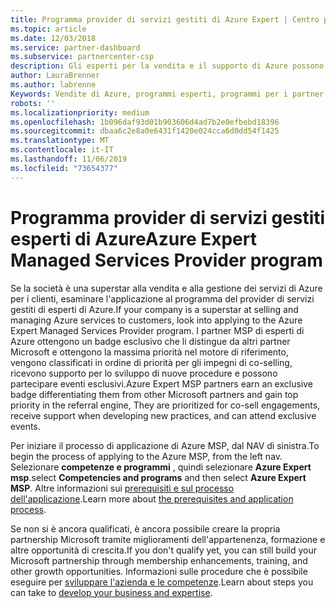 ```yaml
---
title: Programma provider di servizi gestiti di Azure Expert | Centro per i partner
ms.topic: article
ms.date: 12/03/2018
ms.service: partner-dashboard
ms.subservice: partnercenter-csp
description: Gli esperti per la vendita e il supporto di Azure possono essere applicati ad Azure Expert MSP
author: LauraBrenner
ms.author: labrenne
Keywords: Vendite di Azure, programmi esperti, programmi per i partner
robots: ''
ms.localizationpriority: medium
ms.openlocfilehash: 1b096daf93d01b903606d4ad7b2e0efbebd18396
ms.sourcegitcommit: dbaa6c2e8a0e6431f1420e024cca6d0dd54f1425
ms.translationtype: MT
ms.contentlocale: it-IT
ms.lasthandoff: 11/06/2019
ms.locfileid: "73654377"
---
```

# <a name="azure-expert-managed-services-provider-program"></a><span data-ttu-id="ff97e-104">Programma provider di servizi gestiti esperti di Azure</span><span class="sxs-lookup"><span data-stu-id="ff97e-104">Azure Expert Managed Services Provider program</span></span>


<span data-ttu-id="ff97e-105">Se la società è una superstar alla vendita e alla gestione dei servizi di Azure per i clienti, esaminare l'applicazione al programma del provider di servizi gestiti di esperti di Azure.</span><span class="sxs-lookup"><span data-stu-id="ff97e-105">If your company is a superstar at selling and managing Azure services to customers, look into applying to the Azure Expert Managed Services Provider program.</span></span> <span data-ttu-id="ff97e-106">I partner MSP di esperti di Azure ottengono un badge esclusivo che li distingue da altri partner Microsoft e ottengono la massima priorità nel motore di riferimento, vengono classificati in ordine di priorità per gli impegni di co-selling, ricevono supporto per lo sviluppo di nuove procedure e possono partecipare eventi esclusivi.</span><span class="sxs-lookup"><span data-stu-id="ff97e-106">Azure Expert MSP partners earn an exclusive badge differentiating them from other Microsoft partners and gain top priority in the referral engine, They are prioritized for co-sell engagements, receive support when developing new practices, and can attend exclusive events.</span></span>

<span data-ttu-id="ff97e-107">Per iniziare il processo di applicazione di Azure MSP, dal NAV di sinistra.</span><span class="sxs-lookup"><span data-stu-id="ff97e-107">To begin the process of applying to the Azure MSP, from the left nav.</span></span> <span data-ttu-id="ff97e-108">Selezionare **competenze e programmi** , quindi selezionare **Azure Expert msp**.</span><span class="sxs-lookup"><span data-stu-id="ff97e-108">select **Competencies and programs** and then select **Azure Expert MSP**.</span></span> <span data-ttu-id="ff97e-109">Altre informazioni sui [prerequisiti e sul processo dell'applicazione](https://partner.microsoft.com/membership/azure-expert-msp).</span><span class="sxs-lookup"><span data-stu-id="ff97e-109">Learn more about [the prerequisites and application process](https://partner.microsoft.com/membership/azure-expert-msp).</span></span> 

<span data-ttu-id="ff97e-110">Se non si è ancora qualificati, è ancora possibile creare la propria partnership Microsoft tramite miglioramenti dell'appartenenza, formazione e altre opportunità di crescita.</span><span class="sxs-lookup"><span data-stu-id="ff97e-110">If you don't qualify yet, you can still build your Microsoft partnership through membership enhancements, training, and other growth opportunities.</span></span>
<span data-ttu-id="ff97e-111">Informazioni sulle procedure che è possibile eseguire per [sviluppare l'azienda e le competenze](https://partner.microsoft.com/membership/azure-expert-msp).</span><span class="sxs-lookup"><span data-stu-id="ff97e-111">Learn about steps you can take to [develop your business and expertise](https://partner.microsoft.com/membership/azure-expert-msp).</span></span>

